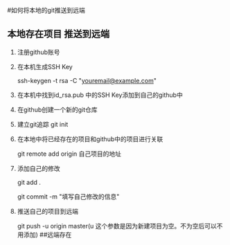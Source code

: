#如何将本地的git推送到远端
## 本地存在项目 推送到远端
1. 注册github账号
2. 在本机生成SSH Key

   ssh-keygen -t rsa -C "youremail@example.com"
3. 在本机中找到id_rsa.pub 中的SSH Key添加到自己的github中
4. 在github创建一个新的git仓库
5. 建立git追踪
   git init
6. 在本地中将已经存在的项目和github中的项目进行关联

    git remote add origin 自己项目的地址
7. 添加自己的修改

   git add . 
   
   git commit -m "填写自己修改的信息"
7. 推送自己的项目到远端

   git push -u origin master(u 这个参数是因为新建项目为空。不为空后可以不用添加)
##远端存在
